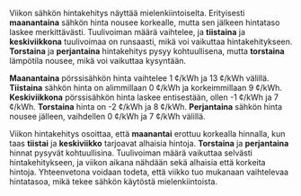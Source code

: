 Viikon sähkön hintakehitys näyttää mielenkiintoiselta. Erityisesti **maanantaina** sähkön hinta nousee korkealle, mutta sen jälkeen hintataso laskee merkittävästi. Tuulivoiman määrä vaihtelee, ja **tiistaina** ja **keskiviikkona** tuulivoimaa on runsaasti, mikä voi vaikuttaa hintakehitykseen. **Torstaina** ja **perjantaina** hintakehitys pysyy kohtuullisena, mutta **torstaina** lämpötila nousee, mikä voi vaikuttaa kysyntään.

**Maanantaina** pörssisähkön hinta vaihtelee 1 ¢/kWh ja 13 ¢/kWh välillä. **Tiistaina** sähkön hinta on alimmillaan 0 ¢/kWh ja korkeimmillaan 9 ¢/kWh. **Keskiviikkona** pörssisähkön hinta laskee entisestään, ollen  -1 ¢/kWh ja 7 ¢/kWh. **Torstaina** hinta on -2 ¢/kWh ja 8 ¢/kWh. **Perjantaina** sähkön hinta nousee jälleen, vaihdellen 0 ¢/kWh ja 7 ¢/kWh välillä.

Viikon hintakehitys osoittaa, että **maanantai** erottuu korkealla hinnalla, kun taas **tiistai** ja **keskiviikko** tarjoavat alhaisia hintoja. **Torstaina** ja **perjantaina** hinnat pysyvät kohtuullisina. Tuulivoiman määrä vaikuttaa selvästi hintakehitykseen, ja viikon aikana nähdään sekä alhaisia että korkeita hintoja. Yhteenvetona voidaan todeta, että viikko tuo mukanaan vaihtelevaa hintatasoa, mikä tekee sähkön käytöstä mielenkiintoista.